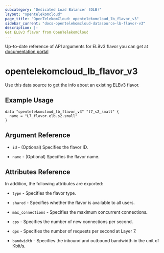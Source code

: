 ```yaml
---
subcategory: "Dedicated Load Balancer (DLB)"
layout: "opentelekomcloud"
page_title: "OpenTelekomCloud: opentelekomcloud_lb_flavor_v3"
sidebar_current: "docs-opentelekomcloud-datasource-lb-flavor-v3"
description: |-
Get ELBv3 flavor from OpenTelekomCloud
---
```


Up-to-date reference of API arguments for ELBv3 flavor you can get at
[documentation portal](https://docs.otc.t-systems.com/elastic-load-balancing/api-ref/apis_v3/load_balancer_flavor/querying_flavors.html#listflavors)

# opentelekomcloud_lb_flavor_v3

Use this data source to get the info about an existing ELBv3 flavor.

## Example Usage

```hcl
data "opentelekomcloud_lb_flavor_v3" "l7_s2_small" {
  name = "L7_flavor.elb.s2.small"
}
```

## Argument Reference

* `id` - (Optional) Specifies the flavor ID.

* `name` - (Optional) Specifies the flavor name.

## Attributes Reference

In addition, the following attributes are exported:

* `type` - Specifies the flavor type.

* `shared` - Specifies whether the flavor is available to all users.

* `max_connections` - Specifies the maximum concurrent connections.

* `cps` - Specifies the number of new connections per second.

* `qps` - Specifies the number of requests per second at Layer 7.

* `bandwidth` - Specifies the inbound and outbound bandwidth in the unit of Kbit/s.

